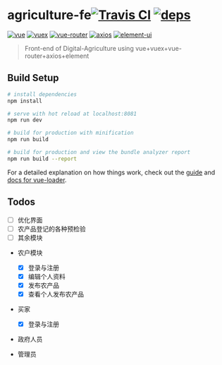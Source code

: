 # agriculture-fe[![Travis CI](https://travis-ci.org/Save404/agriculture-fe.svg?branch=master)](https://travis-ci.org/Save404/agriculture-fe) [![deps](https://img.shields.io/hackage-deps/v/lens.svg)](https://github.com/Save404/agriculture-fe/network/dependencies)

[![vue](https://img.shields.io/badge/vue-2.5.17-brightgreen.svg)](https://github.com/vuejs/vue)
[![vuex](https://img.shields.io/badge/vuex-3.0.1-brightgreen.svg)](https://github.com/vuejs/vuex)
[![vue-router](https://img.shields.io/badge/vue--router-3.0.1-brightgreen.svg)](https://github.com/vuejs/vue-router)
[![axios](https://img.shields.io/badge/axios-0.18.0-yellow.svg)](https://github.com/axios/axios)
[![element-ui](https://img.shields.io/badge/element--ui-2.4.5-blue.svg)](https://github.com/ElemeFE/element)

> Front-end of Digital-Agriculture using vue+vuex+vue-router+axios+element

## Build Setup

``` bash
# install dependencies
npm install

# serve with hot reload at localhost:8081
npm run dev

# build for production with minification
npm run build

# build for production and view the bundle analyzer report
npm run build --report
```

For a detailed explanation on how things work, check out the [guide](http://vuejs-templates.github.io/webpack/) and [docs for vue-loader](http://vuejs.github.io/vue-loader).



## Todos
- [ ] 优化界面
- [ ] 农产品登记的各种预检验
- [ ] 其余模块

- 农户模块
    - [x] 登录与注册
    - [x] 编辑个人资料
    - [x] 发布农产品
    - [x] 查看个人发布农产品

- 买家
    - [x] 登录与注册

- 政府人员

- 管理员
